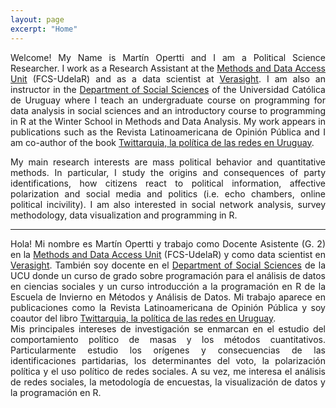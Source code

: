 ```yaml
---
layout: page
excerpt: "Home"
---
```


<div style="text-align: justify">
	
Welcome! My Name is Martín Opertti and I am a Political Science Researcher. I work as a Research Assistant at the <a href="https://umad.cienciassociales.edu.uy/">Methods and Data Access Unit</a> (FCS-UdelaR) and as a data scientist at <a href="https://verasight.io/">Verasight</a>. I am also an instructor in the <a href="https://ucu.edu.uy/es/dcs">Department of Social Sciences</a> of the Universidad Católica de Uruguay where I teach an undergraduate course on programming for data analysis in social sciences and an introductory course to programming in R at the Winter School in Methods and Data Analysis. My work appears in publications such as the Revista Latinoamericana de Opinión Pública and I am co-author of the book <a href="https://twittarquia.weebly.com/">Twittarquia, la política de las redes en Uruguay</a>. </div>  


<div style="text-align: justify">
My main research interests are mass political behavior and quantitative methods. In particular, I study the origins and consequences of party identifications, how citizens react to political information, affective polarization and social media and politics (i.e. echo chambers, online political incivility). I am also interested in social network analysis, survey methodology, data visualization and programming in R. </div>

<hr class="dashed">

<div style="text-align: justify">
Hola! Mi nombre es Martín Opertti y trabajo como Docente Asistente (G. 2) en la <a href="https://umad.cienciassociales.edu.uy/">Methods and Data Access Unit</a> (FCS-UdelaR) y como data scientist en <a href="https://verasight.io/">Verasight</a>. También soy docente en el <a href="https://ucu.edu.uy/es/dcs">Department of Social Sciences</a> de la UCU donde un curso de grado sobre programación para el análisis de datos en ciencias sociales y un curso introducción a la programación en R de la Escuela de Invierno en Métodos y Análisis de Datos. Mi trabajo aparece en publicaciones como la Revista Latinoamericana de Opinión Pública y soy coautor del libro <a href="https://twittarquia.weebly.com/">Twittarquia, la política de las redes en Uruguay</a>. </div>   


<div style="text-align: justify">
Mis principales intereses de investigación se enmarcan en el estudio del comportamiento político de masas y los métodos cuantitativos. Particularmente estudio los orígenes y consecuencias de las identificaciones partidarias, los determinantes del voto, la polarización política y el uso político de redes sociales. A su vez, me interesa el análisis de redes sociales, la metodología de encuestas, la visualización de datos y la programación en R. </div>

